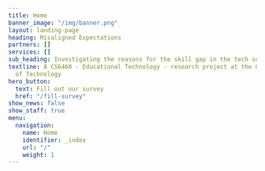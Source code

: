 ```yaml
---
title: Home
banner_image: "/img/banner.png"
layout: landing-page
heading: Misaligned Expectations
partners: []
services: []
sub_heading: Investigating the reasons for the skill gap in the tech sector
textline: A CS6460 - Educational Technology - research project at the Georgia Institute
  of Technology
hero_button:
  text: Fill out our survey
  href: "/fill-survey"
show_news: false
show_staff: true
menu:
  navigation:
    name: Home
    identifier: _index
    url: "/"
    weight: 1
---
```

